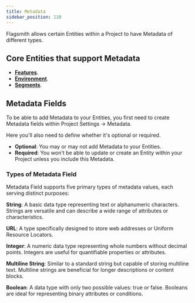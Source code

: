 ```yaml
---
title: Metadata
sidebar_position: 110
---
```


Flagsmith allows certain Entities within a Project to have Metadata of different types.

## Core Entities that support Metadata

- **[Features](/basic-features/managing-features#use-metadata)**.
- **[Environment](/system-administration/environment-settings#use-metadata)**.
- **[Segments](/basic-features/managing-features#use-metadata)**.

## Metadata Fields

To be able to add Metadata to your Entities, you first need to create Metadata fields within Project Settings ->
Metadata.

Here you'll also need to define whether it's optional or required.

- **Optional**: You may or may not add Metadata to your Entities.
- **Required**: You won't be able to update or create an Entity within your Project unless you include this Metadata.

### Types of Metadata Field

Metadata Field supports five primary types of metadata values, each serving distinct purposes:

**String**: A basic data type representing text or alphanumeric characters. Strings are versatile and can describe a
wide range of attributes or characteristics.

**URL**: A type specifically designed to store web addresses or Uniform Resource Locators.

**Integer**: A numeric data type representing whole numbers without decimal points. Integers are useful for quantifiable
properties or attributes.

**Multiline String**: Similar to a standard string but capable of storing multiline text. Multiline strings are
beneficial for longer descriptions or content blocks.

**Boolean**: A data type with only two possible values: true or false. Booleans are ideal for representing binary
attributes or conditions.
